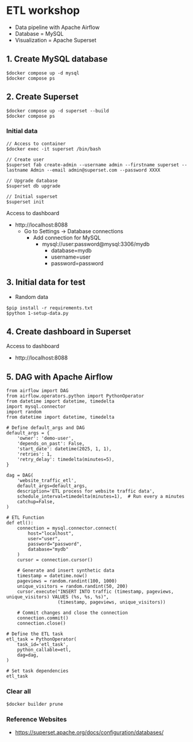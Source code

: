 # ETL workshop
* Data pipeline with Apache Airflow
* Database = MySQL
* Visualization = Apache Superset


## 1. Create MySQL database
```
$docker compose up -d mysql
$docker compose ps
```

## 2. Create Superset
```
$docker compose up -d superset --build
$docker compose ps
```

### Initial data
```
// Access to container
$docker exec -it superset /bin/bash

// Create user
$superset fab create-admin --username admin --firstname superset --lastname Admin --email admin@superset.com --password XXXX

// Upgrade database
$superset db upgrade

// Initial superset
$superset init
```

Access to dashboard
* http://localhost:8088
  * Go to Settings -> Database connections
    * Add connection for MySQL
      * mysql://user:password@mysql:3306/mydb
        * database=mydb
        * username=user
        * password=password


## 3. Initial data for test
* Random data
```
$pip install -r requirements.txt
$python 1-setup-data.py
```

## 4. Create dashboard in Superset

Access to dashboard
* http://localhost:8088

## 5. DAG with Apache Airflow
```
from airflow import DAG
from airflow.operators.python import PythonOperator
from datetime import datetime, timedelta
import mysql.connector
import random
from datetime import datetime, timedelta

# Define default_args and DAG
default_args = {
    'owner': 'demo-user',
    'depends_on_past': False,
    'start_date': datetime(2025, 1, 1),
    'retries': 1,
    'retry_delay': timedelta(minutes=5),
}

dag = DAG(
    'website_traffic_etl',
    default_args=default_args,
    description='ETL process for website traffic data',
    schedule_interval=timedelta(minutes=1),  # Run every a minutes
    catchup=False,
)

# ETL Function
def etl():
    connection = mysql.connector.connect(
        host="localhost",
        user="user",
        password="password",
        database="mydb"
    )
    cursor = connection.cursor()
    
    # Generate and insert synthetic data
    timestamp = datetime.now()
    pageviews = random.randint(100, 1000)
    unique_visitors = random.randint(50, 200)
    cursor.execute("INSERT INTO traffic (timestamp, pageviews, unique_visitors) VALUES (%s, %s, %s)",
                   (timestamp, pageviews, unique_visitors))
    
    # Commit changes and close the connection
    connection.commit()
    connection.close()

# Define the ETL task
etl_task = PythonOperator(
    task_id='etl_task',
    python_callable=etl,
    dag=dag,
)

# Set task dependencies
etl_task
```
### Clear all
```
$docker builder prune
```

### Reference Websites
* https://superset.apache.org/docs/configuration/databases/
